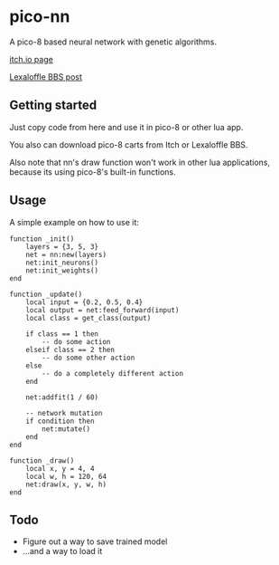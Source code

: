 ﻿# pico-nn

A pico-8 based neural network with genetic algorithms.

[itch.io page](https://fartenko.itch.io/pico-nn)

[Lexaloffle BBS post](https://www.lexaloffle.com/bbs/?tid=31313)

## Getting started

Just copy code from here and use it in pico-8 or other lua app.

You also can download pico-8 carts from Itch or Lexaloffle BBS.

Also note that nn's draw function won't work in other lua applications, because its using pico-8's built-in functions.

## Usage

A simple example on how to use it:

   	function _init()
	    layers = {3, 5, 3}
	    net = nn:new(layers)
	    net:init_neurons()
	    net:init_weights()
	end

	function _update()
		local input = {0.2, 0.5, 0.4}
		local output = net:feed_forward(input)
		local class = get_class(output)

		if class == 1 then
			-- do some action
		elseif class == 2 then
			-- do some other action
		else 
			-- do a completely different action
		end

		net:addfit(1 / 60)

		-- network mutation
		if condition then
			net:mutate()
		end
	end

	function _draw()
		local x, y = 4, 4
		local w, h = 120, 64
		net:draw(x, y, w, h)
	end

## Todo

* Figure out a way to save trained model
* ...and a way to load it
